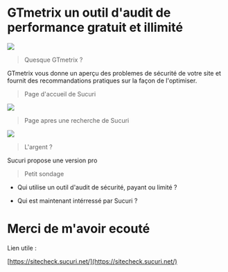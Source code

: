 # GTmetrix un outil d'audit de performance gratuit et illimité

![](https://pbs.twimg.com/profile_images/788502229762224129/sU8mSC8o.jpg)

> Quesque GTmetrix ?

GTmetrix vous donne un aperçu des problemes de sécurité de votre site et fournit des recommandations pratiques sur la façon de l'optimiser.

> Page d'accueil de Sucuri

![](http://static.tpsort.com/preview/YzJsMFpXTm9aV05yTG5OMVkzVnlhUzV1WlhRPQ==.png)

> Page apres une recherche de Sucuri

![](https://cdn.elegantthemes.com/blog/wp-content/uploads/2014/07/sucuri-sitecheck-scanner.jpg)

> L'argent ?

Sucuri propose une version pro

> Petit sondage

- Qui utilise un outil d'audit de sécurité, payant ou limité ?

- Qui est maintenant intérressé par Sucuri ?

# Merci de m'avoir ecouté

Lien utile :

[https://sitecheck.sucuri.net/](https://sitecheck.sucuri.net/)
